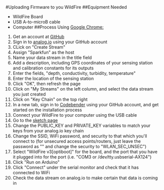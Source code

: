 #Uploading Firmware to you WildFire
##Equipment Needed
- WildFire Board
- USB A-to-microB cable
- Computer
##Process
Using [Google Chrome:](http://google.com/chrome)
1. Get an account at [GitHub](http://github.com)
2. Sign in to [analog.io](http://analog.io) using your GitHub account
3. CLick on "Create Stream"
4. Assign "Sparkfun" as the host
5. Name your data stream in the title field
6. Add a description, including GPS coordinates of your sensing station and calibration constants for its outputs
7. Enter the fields, "depth, conductivity, turbidity, temperature"
8. Enter the location of the sensing station
9. Click "OK", then refresh the page
10. Click on "My Streams" on the left column, and select the data stream you just created
11. Click on "Key Chain" on the top right
12. In a new tab, sign in to [Codebender](http://codebender.cc) using your GitHub account, and get started on the installation process
13. Connect your WildFire to your computer using the USB cable
14. Go to the [sketch page](https://codebender.cc/sketch:142332)
15. Change the PUBLIC_KEY and PRIVATE_KEY variables to match your keys from your analog.io key chain
16. Change the SSID, WiFi password, and security to that which you'll connect to (for unsecured access points/routers, just leave the password as "" and change the security to "WLAN_SEC_UNSEC")
17. Select "WildFire v3[optiboot]" for the board, and the port that you have it plugged into for the port (i.e. "COM3 or /dev/tty.usbserial-AX124")
18. Click "Run on Arduino"
19. Click "Connect" under the serial monitor and check that it has connected to WiFi
20. Check the data stream on analog.io to make certain that data is coming in